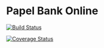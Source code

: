 # Papel Bank Online

[![Build Status](https://travis-ci.org/Francois-MUGOROZI/Papel.svg?branch=forgot-pass-171327431)](https://travis-ci.org/Francois-MUGOROZI/Papel)

[![Coverage Status](https://coveralls.io/repos/github/Francois-MUGOROZI/Papel/badge.svg?branch=master)](https://coveralls.io/github/Francois-MUGOROZI/Papel?branch=master)
